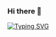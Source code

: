 ### Hi there 👋
[![Typing SVG](https://readme-typing-svg.herokuapp.com?color=%2336BCF7&lines=Hell+All)](https://git.io/typing-svg)
<!--
**xzeqtr/xzeqtr** is a ✨ _special_ ✨ repository because its `README.md` (this file) appears on your GitHub profile.

Here are some ideas to get you started:

- 🔭 I’m currently working on ...
- 🌱 I’m currently learning ...
- 👯 I’m looking to collaborate on ...
- 🤔 I’m looking for help with ...
- 💬 Ask me about ...
- 📫 How to reach me: ...
- 😄 Pronouns: ...
- ⚡ Fun fact: ...
-->
